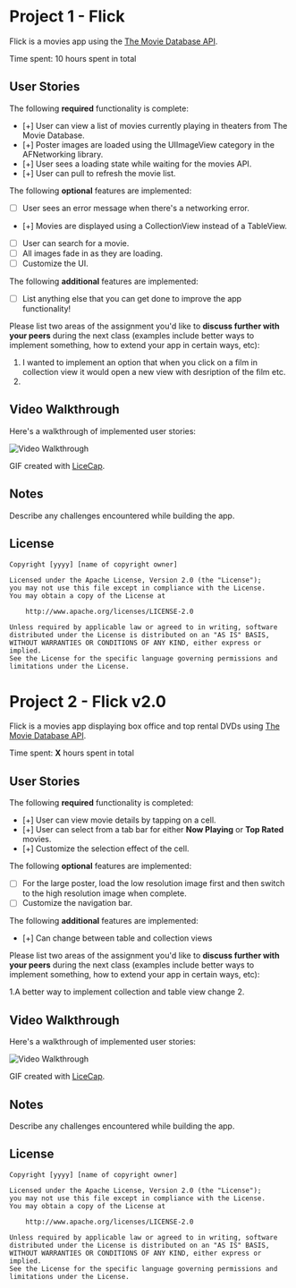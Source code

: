 # Project 1 - Flick

Flick is a movies app using the [The Movie Database API](http://docs.themoviedb.apiary.io/#).

Time spent: 10 hours spent in total

## User Stories

The following **required** functionality is complete:

- [+] User can view a list of movies currently playing in theaters from The Movie Database.
- [+] Poster images are loaded using the UIImageView category in the AFNetworking library.
- [+] User sees a loading state while waiting for the movies API.
- [+] User can pull to refresh the movie list.

The following **optional** features are implemented:

- [ ] User sees an error message when there's a networking error.
- [+] Movies are displayed using a CollectionView instead of a TableView.
- [ ] User can search for a movie.
- [ ] All images fade in as they are loading.
- [ ] Customize the UI.

The following **additional** features are implemented:

- [ ] List anything else that you can get done to improve the app functionality!

Please list two areas of the assignment you'd like to **discuss further with your peers** during the next class (examples include better ways to implement something, how to extend your app in certain ways, etc):

1. I wanted to implement an option that when you click on a film in collection view it would open a new view with desription of the film etc.
2. 

## Video Walkthrough 

Here's a walkthrough of implemented user stories:

<img src = 'http://i.imgur.com/BOHx8hC.gif' title='Video Walkthrough' width='' alt='Video Walkthrough' />

GIF created with [LiceCap](http://www.cockos.com/licecap/).

## Notes

Describe any challenges encountered while building the app.

## License

    Copyright [yyyy] [name of copyright owner]

    Licensed under the Apache License, Version 2.0 (the "License");
    you may not use this file except in compliance with the License.
    You may obtain a copy of the License at

        http://www.apache.org/licenses/LICENSE-2.0

    Unless required by applicable law or agreed to in writing, software
    distributed under the License is distributed on an "AS IS" BASIS,
    WITHOUT WARRANTIES OR CONDITIONS OF ANY KIND, either express or implied.
    See the License for the specific language governing permissions and
    limitations under the License.
# Project 2 - Flick v2.0

Flick is a movies app displaying box office and top rental DVDs using [The Movie Database API](http://docs.themoviedb.apiary.io/#).

Time spent: **X** hours spent in total

## User Stories

The following **required** functionality is completed:

- [+] User can view movie details by tapping on a cell.
- [+] User can select from a tab bar for either **Now Playing** or **Top Rated** movies.
- [+] Customize the selection effect of the cell.

The following **optional** features are implemented:

- [ ] For the large poster, load the low resolution image first and then switch to the high resolution image when complete.
- [ ] Customize the navigation bar.

The following **additional** features are implemented:

- [+] Can change between table and collection views 

Please list two areas of the assignment you'd like to **discuss further with your peers** during the next class (examples include better ways to implement something, how to extend your app in certain ways, etc):

1.A better way to implement collection and table view change
2. 

## Video Walkthrough 

Here's a walkthrough of implemented user stories:

<img src='http://i.imgur.com/V5WPjc7.gif' title='Flick_V_2' width='' alt='Video Walkthrough' />

GIF created with [LiceCap](http://www.cockos.com/licecap/).

## Notes

Describe any challenges encountered while building the app.

## License

    Copyright [yyyy] [name of copyright owner]

    Licensed under the Apache License, Version 2.0 (the "License");
    you may not use this file except in compliance with the License.
    You may obtain a copy of the License at

        http://www.apache.org/licenses/LICENSE-2.0

    Unless required by applicable law or agreed to in writing, software
    distributed under the License is distributed on an "AS IS" BASIS,
    WITHOUT WARRANTIES OR CONDITIONS OF ANY KIND, either express or implied.
    See the License for the specific language governing permissions and
    limitations under the License.
